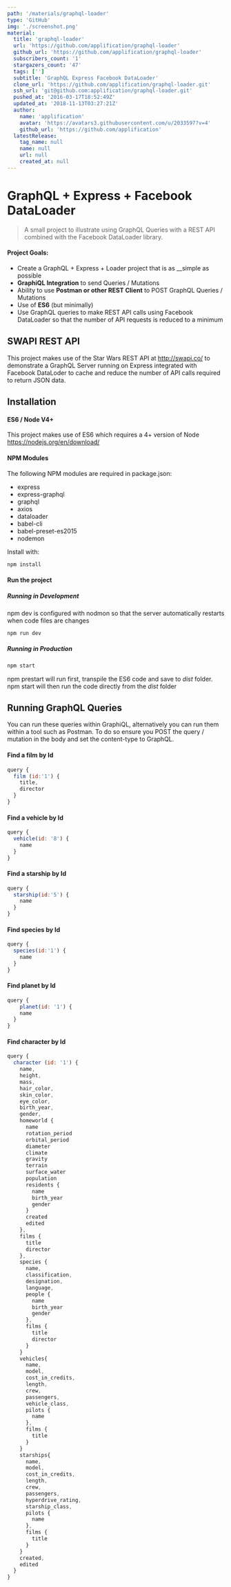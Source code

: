 ```yaml
---
path: '/materials/graphql-loader'
type: 'GitHub'
img: './screenshot.png'
material:
  title: 'graphql-loader'
  url: 'https://github.com/applification/graphql-loader'
  github_url: 'https://github.com/applification/graphql-loader'
  subscribers_count: '1'
  stargazers_count: '47'
  tags: ['']
  subtitle: 'GraphQL Express Facebook DataLoader'
  clone_url: 'https://github.com/applification/graphql-loader.git'
  ssh_url: 'git@github.com:applification/graphql-loader.git'
  pushed_at: '2016-03-17T18:52:49Z'
  updated_at: '2018-11-13T03:27:21Z'
  author:
    name: 'applification'
    avatar: 'https://avatars3.githubusercontent.com/u/2033597?v=4'
    github_url: 'https://github.com/applification'
  latestRelease:
    tag_name: null
    name: null
    url: null
    created_at: null
---
```

# GraphQL + Express + Facebook DataLoader

> A small project to illustrate using GraphQL Queries with a REST API combined with the Facebook DataLoader library.

#### Project Goals:
* Create a GraphQL + Express + Loader project that is as __simple as possible
* __GraphiQL Integration__ to send Queries / Mutations
* Ability to use __Postman or other REST Client__ to POST GraphQL Queries / Mutations
* Use of __ES6__ (but minimally)
* Use GraphQL queries to make REST API calls using Facebook DataLoader so that the number of API requests is reduced to a minimum

## SWAPI REST API
This project makes use of the Star Wars REST API at http://swapi.co/ to demonstrate a GraphQL Server running on Express integrated with Facebook DataLoder to cache and reduce the number of API calls required to return JSON data.

## Installation

#### ES6 / Node V4+
This project makes use of ES6 which requires a 4+ version of Node https://nodejs.org/en/download/

#### NPM Modules
The following NPM modules are required in package.json:

* express
* express-graphql
* graphql
* axios
* dataloader
* babel-cli
* babel-preset-es2015
* nodemon

Install with:

```js
npm install
```

#### Run the project

##### Running in Development
npm dev is configured with nodmon so that the server automatically restarts when code files are changes
```js
npm run dev
```

##### Running in Production
```js
npm start
```
npm prestart will run first, transpile the ES6 code and save to _dist_ folder. npm start will then run the code directly from the _dist_ folder


## Running GraphQL Queries
You can run these queries within GraphiQL, alternatively you can run them within a tool such as Postman. To do so ensure you POST the query / mutation in the body and set the content-type to GraphQL.

#### Find a film by Id
```js
query {
  film (id:'1') {
    title,
    director
  }
}
```

#### Find a vehicle by Id
```js
query {
  vehicle(id: '8') {
    name
  }
}
```

#### Find a starship by Id
```js
query {
  starship(id:'5') {
    name
  }
}
```


#### Find species by Id
```js
query {
  species(id:'1') {
    name
  }
}
```

#### Find planet by Id
```js
query {
	planet(id: '1') {
    name
  }
}
```


#### Find character by Id
```js
query {
  character (id: '1') {
    name,
    height,
    mass,
    hair_color,
    skin_color,
    eye_color,
    birth_year,
    gender,
    homeworld {
      name
      rotation_period
      orbital_period
      diameter
      climate
      gravity
      terrain
      surface_water
      population
      residents {
        name
        birth_year
        gender
      }
      created
      edited
    },
    films {
      title
      director
    },
    species {
      name,
      classification,
      designation,
      language,
      people {
        name
        birth_year
        gender
      },
      films {
        title
        director
      }
    }
    vehicles{
      name,
      model,
      cost_in_credits,
      length,
      crew,
      passengers,
      vehicle_class,
      pilots {
        name
      },
      films {
        title
      }
    }
    starships{
      name,
      model,
      cost_in_credits,
      length,
      crew,
      passengers,
      hyperdrive_rating,
      starship_class,
      pilots {
        name
      },
      films {
        title
      }
    }
    created,
    edited
  }
}
```
